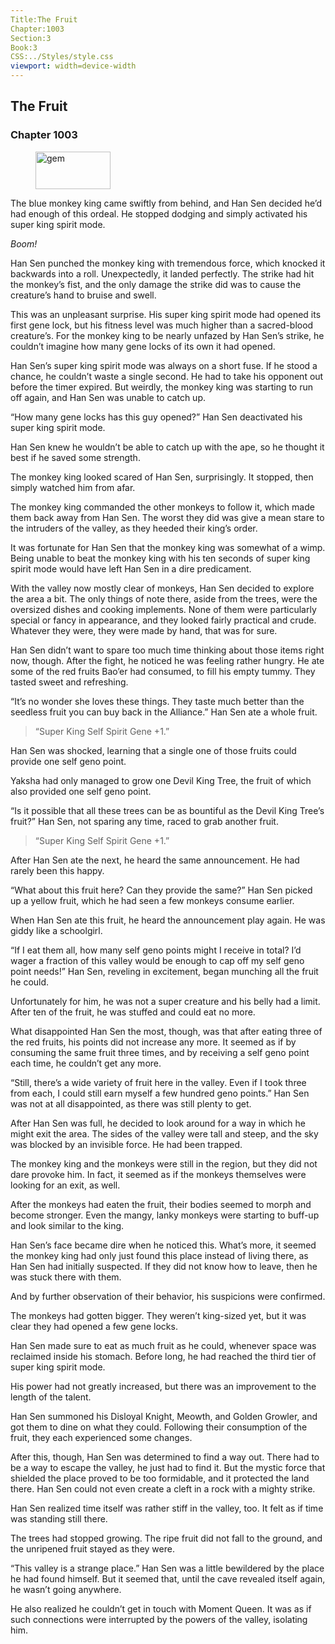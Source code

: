 ```yaml
---
Title:The Fruit 
Chapter:1003 
Section:3 
Book:3 
CSS:../Styles/style.css 
viewport: width=device-width
---
```

  
## The Fruit
### Chapter 1003
  
<figure>
	<img src="../Images/gem.gif" alt="gem" id="gem" width="120" height="60" />
</figure>
  

  
The blue monkey king came swiftly from behind, and Han Sen decided he’d had enough of this ordeal. He stopped dodging and simply activated his super king spirit mode.

*Boom!*

Han Sen punched the monkey king with tremendous force, which knocked it backwards into a roll. Unexpectedly, it landed perfectly. The strike had hit the monkey’s fist, and the only damage the strike did was to cause the creature’s hand to bruise and swell.

This was an unpleasant surprise. His super king spirit mode had opened its first gene lock, but his fitness level was much higher than a sacred-blood creature’s. For the monkey king to be nearly unfazed by Han Sen’s strike, he couldn’t imagine how many gene locks of its own it had opened.

Han Sen’s super king spirit mode was always on a short fuse. If he stood a chance, he couldn’t waste a single second. He had to take his opponent out before the timer expired. But weirdly, the monkey king was starting to run off again, and Han Sen was unable to catch up.

“How many gene locks has this guy opened?” Han Sen deactivated his super king spirit mode.

Han Sen knew he wouldn’t be able to catch up with the ape, so he thought it best if he saved some strength.

The monkey king looked scared of Han Sen, surprisingly. It stopped, then simply watched him from afar.

The monkey king commanded the other monkeys to follow it, which made them back away from Han Sen. The worst they did was give a mean stare to the intruders of the valley, as they heeded their king’s order.

It was fortunate for Han Sen that the monkey king was somewhat of a wimp. Being unable to beat the monkey king with his ten seconds of super king spirit mode would have left Han Sen in a dire predicament.

With the valley now mostly clear of monkeys, Han Sen decided to explore the area a bit. The only things of note there, aside from the trees, were the oversized dishes and cooking implements. None of them were particularly special or fancy in appearance, and they looked fairly practical and crude. Whatever they were, they were made by hand, that was for sure.

Han Sen didn’t want to spare too much time thinking about those items right now, though. After the fight, he noticed he was feeling rather hungry. He ate some of the red fruits Bao’er had consumed, to fill his empty tummy. They tasted sweet and refreshing.

“It’s no wonder she loves these things. They taste much better than the seedless fruit you can buy back in the Alliance.” Han Sen ate a whole fruit.

> “Super King Self Spirit Gene +1.”

Han Sen was shocked, learning that a single one of those fruits could provide one self geno point.

Yaksha had only managed to grow one Devil King Tree, the fruit of which also provided one self geno point.

“Is it possible that all these trees can be as bountiful as the Devil King Tree’s fruit?” Han Sen, not sparing any time, raced to grab another fruit.

> “Super King Self Spirit Gene +1.”

After Han Sen ate the next, he heard the same announcement. He had rarely been this happy.

“What about this fruit here? Can they provide the same?” Han Sen picked up a yellow fruit, which he had seen a few monkeys consume earlier.

When Han Sen ate this fruit, he heard the announcement play again. He was giddy like a schoolgirl.

“If I eat them all, how many self geno points might I receive in total? I’d wager a fraction of this valley would be enough to cap off my self geno point needs!” Han Sen, reveling in excitement, began munching all the fruit he could.

Unfortunately for him, he was not a super creature and his belly had a limit. After ten of the fruit, he was stuffed and could eat no more.

What disappointed Han Sen the most, though, was that after eating three of the red fruits, his points did not increase any more. It seemed as if by consuming the same fruit three times, and by receiving a self geno point each time, he couldn’t get any more.

“Still, there’s a wide variety of fruit here in the valley. Even if I took three from each, I could still earn myself a few hundred geno points.” Han Sen was not at all disappointed, as there was still plenty to get.

After Han Sen was full, he decided to look around for a way in which he might exit the area. The sides of the valley were tall and steep, and the sky was blocked by an invisible force. He had been trapped.

The monkey king and the monkeys were still in the region, but they did not dare provoke him. In fact, it seemed as if the monkeys themselves were looking for an exit, as well.

After the monkeys had eaten the fruit, their bodies seemed to morph and become stronger. Even the mangy, lanky monkeys were starting to buff-up and look similar to the king.

Han Sen’s face became dire when he noticed this. What’s more, it seemed the monkey king had only just found this place instead of living there, as Han Sen had initially suspected. If they did not know how to leave, then he was stuck there with them.

And by further observation of their behavior, his suspicions were confirmed.

The monkeys had gotten bigger. They weren’t king-sized yet, but it was clear they had opened a few gene locks.

Han Sen made sure to eat as much fruit as he could, whenever space was reclaimed inside his stomach. Before long, he had reached the third tier of super king spirit mode.

His power had not greatly increased, but there was an improvement to the length of the talent.

Han Sen summoned his Disloyal Knight, Meowth, and Golden Growler, and got them to dine on what they could. Following their consumption of the fruit, they each experienced some changes.

After this, though, Han Sen was determined to find a way out. There had to be a way to escape the valley, he just had to find it. But the mystic force that shielded the place proved to be too formidable, and it protected the land there. Han Sen could not even create a cleft in a rock with a mighty strike.

Han Sen realized time itself was rather stiff in the valley, too. It felt as if time was standing still there.

The trees had stopped growing. The ripe fruit did not fall to the ground, and the unripened fruit stayed as they were.

“This valley is a strange place.” Han Sen was a little bewildered by the place he had found himself. But it seemed that, until the cave revealed itself again, he wasn’t going anywhere.

He also realized he couldn’t get in touch with Moment Queen. It was as if such connections were interrupted by the powers of the valley, isolating him.